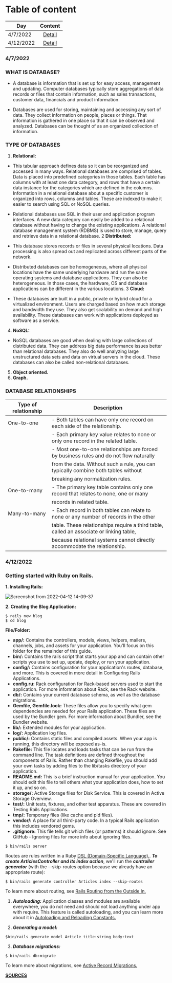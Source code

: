 # Table of content
  |          Day          | Content                        |
  | --------------------- |:------------------------------:|
  | 4/7/2022              | [Detail](#407)                 |
  | 4/12/2022             | [Detail](#412)                 |


### 4/7/2022 <a name="407"></a>
### WHAT IS DATABASE?
- A database is information that is set up for easy access, management and updating. Computer databases typically store aggregations of data records or files that contain information, such as sales transactions, customer data, financials and product information.

- Databases are used for storing, maintaining and accessing any sort of data. They collect information on people, places or things. That information is gathered in one place so that it can be observed and analyzed. Databases can be thought of as an organized collection of information.

### TYPE OF DATABASES
1. **Relational:**
  - This tabular approach defines data so it can be reorganized and accessed in many ways. Relational databases are comprised of tables. Data is placed into predefined categories in those tables. Each table has columns with at least one data category, and rows that have a certain data instance for the categories which are defined in the columns. Information in a relational database about a specific customer is organized into rows, columns and tables. These are indexed to make it easier to search using SQL or NoSQL queries.
  - Relational databases use SQL in their user and application program interfaces. A new data category can easily be added to a relational database without having to change the existing applications. A relational database management system (RDBMS) is used to store, manage, query and retrieve data in a relational database.
2 **Distributed:**
  - This database stores records or files in several physical locations. Data processing is also spread out and replicated across different parts of the network.

  - Distributed databases can be homogeneous, where all physical locations have the same underlying hardware and run the same operating systems and database applications. They can also be heterogeneous. In those cases, the hardware, OS and database applications can be different in the various locations.
3 **Cloud:**
  - These databases are built in a public, private or hybrid cloud for a virtualized environment. Users are charged based on how much storage and bandwidth they use. They also get scalability on demand and high availability. These databases can work with applications deployed as software as a service.
4. **NoSQL:**
  - NoSQL databases are good when dealing with large collections of distributed data. They can address big data performance issues better than relational databases. They also do well analyzing large unstructured data sets and data on virtual servers in the cloud. These databases can also be called non-relational databases.
5. **Object oriented.**
6. **Graph.**

### DATABASE RELATIONSHIPS
  |     Type of relationship     | Description                                                                              |
  | ---------------------------- |------------------------------------------------------------------------------------------|
  | One-to-one                   | - Both tables can have only one record on each side of the relationship.                 |
  |                              | - Each primary key value relates to none or only one record in the related table.        |
  |                              | - Most one-to-one relationships are forced by business rules and do not flow naturally   |
  |                              | from the data. Without such a rule, you can typically combine both tables without        |
  |                              | breaking any normalization rules.                                                        |
  | One-to-many                  | - The primary key table contains only one record that relates to none, one or many       |
  |                              | records in related table.                                                                |
  |Many-to-many                  | - Each record in both tables can relate to none or any number of records in the other    |
  |                              | table. These relationships require a third table, called an associate or linking table,  |
  |                              | because relational systems cannot directly accommodate the relationship.                 |
  
### 4/12/2022 <a name="412"></a>
### Getting started with Ruby on Rails.
**1. Installing Rails:**


![Screenshot from 2022-04-12 14-09-37](https://user-images.githubusercontent.com/101615624/162901595-7e78afc4-2340-498b-915c-05a8e1922d8c.png)



**2. Creating the Blog Application:**
```
$ rails new blog
$ cd blog

```


**File/Folder:**
- **app/:**	Contains the controllers, models, views, helpers, mailers, channels, jobs, and assets for your application. You'll focus on this folder for the remainder of this guide.
- **bin/:**	Contains the rails script that starts your app and can contain other scripts you use to set up, update, deploy, or run your application.
- **config/:**	Contains configuration for your application's routes, database, and more. This is covered in more detail in Configuring Rails Applications.
- **config.ru:**	Rack configuration for Rack-based servers used to start the application. For more information about Rack, see the Rack website.
- **db/:**	Contains your current database schema, as well as the database migrations.
- **Gemfile, Gemfile.lock:**	These files allow you to specify what gem dependencies are needed for your Rails application. These files are used by the Bundler gem. For more information about Bundler, see the Bundler website.
- **lib/:**	Extended modules for your application.
- **log/:**	Application log files.
- **public/:**	Contains static files and compiled assets. When your app is running, this directory will be exposed as-is.
- **Rakefile:**	This file locates and loads tasks that can be run from the command line. The task definitions are defined throughout the components of Rails. Rather than changing Rakefile, you should add your own tasks by adding files to the lib/tasks directory of your application.
- **README.md:**	This is a brief instruction manual for your application. You should edit this file to tell others what your application does, how to set it up, and so on.
- **storage/:**	Active Storage files for Disk Service. This is covered in Active Storage Overview.
- **test/:**	Unit tests, fixtures, and other test apparatus. These are covered in Testing Rails Applications.
- **tmp/:**	Temporary files (like cache and pid files).
- **vendor/:**	A place for all third-party code. In a typical Rails application this includes vendored gems.
- **.gitignore:**	This file tells git which files (or patterns) it should ignore. See GitHub - Ignoring files for more info about ignoring files.	


```
$ bin/rails server
```

Routes are rules written in a Ruby [DSL (Domain-Specific Language).](https://en.wikipedia.org/wiki/Domain-specific_language).
***To create ArticlesController and its index action***, we'll run the ***controller generator*** (with the --skip-routes option because we already have an appropriate route):

```
$ bin/rails generate controller Articles index --skip-routes
```
To learn more about routing, see [Rails Routing from the Outside In.](https://guides.rubyonrails.org/routing.html)

1. ***Autoloading:*** Application classes and modules are available everywhere, you do not need and should not load anything under app with require. This feature is called autoloading, and you can learn more about it in [Autoloading and Reloading Constants.](https://guides.rubyonrails.org/autoloading_and_reloading_constants.html)

2. ***Generating a model:***
```
$bin/rails generate model Article title:string body:text
```

3. ***Database migrations:***
```
$ bin/rails db:migrate
```
To learn more about migrations, see [Active Record Migrations.](https://guides.rubyonrails.org/active_record_migrations.html)

**[SOURCES](https://guides.rubyonrails.org/getting_started.html)**

  
